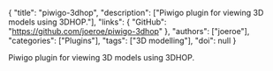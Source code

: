 {
  "title": "piwigo-3dhop",
  "description": ["Piwigo plugin for viewing 3D models using 3DHOP."],
  "links": {
    "GitHub": "https://github.com/joeroe/piwigo-3dhop"
  },
  "authors": ["joeroe"],
  "categories": ["Plugins"],
  "tags": ["3D modelling"],
  "doi": null
}

<!-- Generated by csv2md.R – do not edit by hand -->

Piwigo plugin for viewing 3D models using 3DHOP.